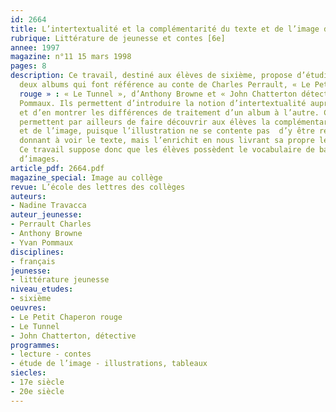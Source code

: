 ```yaml
---
id: 2664
title: L’intertextualité et la complémentarité du texte et de l’image dans les albums
rubrique: Littérature de jeunesse et contes [6e]
annee: 1997
magazine: n°11 15 mars 1998
pages: 8
description: Ce travail, destiné aux élèves de sixième, propose d’étudier et de comparer
  deux albums qui font référence au conte de Charles Perrault, « Le Petit Chaperon
  rouge » : « Le Tunnel », d’Anthony Browne et « John Chatterton détective », d’Yvan
  Pommaux. Ils permettent d’introduire la notion d’intertextualité auprès des élèves
  et d’en montrer les différences de traitement d’un album à l’autre. Ces deux albums
  permettent par ailleurs de faire découvrir aux élèves la complémentarité du texte
  et de l’image, puisque l’illustration ne se contente pas  d’y être redondante en
  donnant à voir le texte, mais l’enrichit en nous livrant sa propre lecture interprétative.
  Ce travail suppose donc que les élèves possèdent le vocabulaire de base de la lecture
  d’images.
article_pdf: 2664.pdf
magazine_special: Image au collège
revue: L’école des lettres des collèges
auteurs:
- Nadine Travacca
auteur_jeunesse:
- Perrault Charles
- Anthony Browne
- Yvan Pommaux
disciplines:
- français
jeunesse:
- littérature jeunesse
niveau_etudes:
- sixième
oeuvres:
- Le Petit Chaperon rouge
- Le Tunnel
- John Chatterton, détective
programmes:
- lecture - contes
- étude de l’image - illustrations, tableaux
siecles:
- 17e siècle
- 20e siècle
---
```

